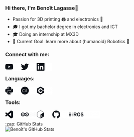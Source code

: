 ### Hi there, I'm Benoît Lagasse👋
- Passion for 3D printing 🖨️ and electronics 🔌
- 🎓 I got my bachelor degree in electronics and ICT
- 🎓 Doing an internship at MX3D
- 🥅 Current Goal: learn more about (humanoid) Robotics 🤖

### Connect with me:

[<img align="left" alt="YouTube" width="25px" src="/icons/youtube.png" />][youtube]
[<img align="left" alt="YouTube" width="25px" src="/icons/youtube_w.png" />][youtube]

[<img align="left" alt="Twitter" width="25px" src="/icons/twitter.png" />][twitter]
[<img align="left" alt="Twitter" width="25px" src="/icons/twitter_w.png" />][twitter]

[<img align="left" alt="LinkedIn" width="25px" src="/icons/linkedin.png" />][linkedin]
[<img align="left" alt="LinkedIn" width="25px" src="/icons/linkedin_w.png" />][linkedin]

<br />

### Languages:

<img align="left" alt="Python"     height="25px" src="/icons/python.png" />
<img align="left" alt="Python"     height="25px" src="/icons/python_w.png" />

<img align="left" alt="C#"     height="25px" src="/icons/csharp.png" />
<img align="left" alt="C#"     height="25px" src="/icons/csharp_w.png" />

<img align="left" alt="C++"     height="25px" src="/icons/cplusplus.png" />
<img align="left" alt="C++"     height="25px" src="/icons/cplusplus_w.png" />

<br />

### Tools:

<img align="left" alt="VS Code"  width="25px"  src="/icons/visualstudiocode.png" />
<img align="left" alt="VS Code"  width="25px"  src="/icons/visualstudiocode_w.png" />

<img align="left" alt="Arduino"  width="25px"  src="/icons/arduino.png" />
<img align="left" alt="Arduino"  width="25px"  src="/icons/arduino_w.png" />

<img align="left" alt="Bash"  width="25px"  src="/icons/gnubash.png" />
<img align="left" alt="Bash"  width="25px"  src="/icons/gnubash_w.png" />

<img align="left" alt="GitHub"  width="25px"  src="/icons/github.png" />
<img align="left" alt="GitHub"  width="25px"  src="/icons/github_w.png" />

<img align="left" alt="ROS"     height="25px" src="/icons/ros.png" />
<img align="left" alt="ROS"     height="25px" src="/icons/ros_w.png" />

<br />

<br />
  <summary>:zap: GitHub Stats</summary>
  <img align="left" alt="Benoît's GitHub Stats" src="https://github-readme-stats.benoit-ldl.vercel.app/api?username=Benoit-LdL&theme=radical&show_icons=true&hide_border=true" />
<br />

[twitter]: https://twitter.com/Benoit_Lagasse
[youtube]: https://www.youtube.com/channel/UCuAWMRR3BdT-krnY0wwdvYg
[linkedin]: https://www.linkedin.com/in/benoit-ldl

